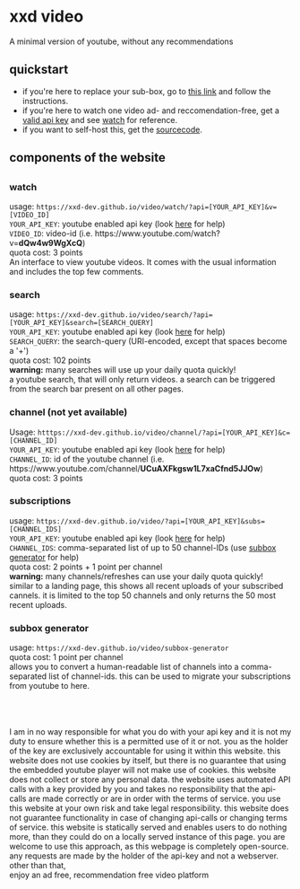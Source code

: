 <body>
<h1>xxd video</h1>
    <p>A minimal version of youtube, without any recommendations
    </p>

<h2>quickstart</h3>
    <p><ul>
    <li>if you're here to replace your sub-box, go to <a href="../subbox-generator/" target="_blank" rel="noopener">this link</a> and follow the instructions.</li>
    <li>if you're here to watch one video ad- and reccomendation-free, get a <a href="https://developers.google.com/youtube/v3/getting-started" target="_blank" rel="noopener">valid api key</a> and see <a href="#watch">watch</a> for reference.</li>
    <li>if you want to self-host this, get the <a href="https://github.com/xxd-dev/xxd-dev.github.io" target="_blank" rel="noopener">sourcecode</a>.</li>
    </ul>
    </p>

<h2>components of the website<h2>
<h3 id="watch">watch</h3>
    <p>usage: <code>https://xxd-dev.github.io/video/watch/?api=[YOUR_API_KEY]&v=[VIDEO_ID]</code><br>
    <code>YOUR_API_KEY</code>: youtube enabled api key (look <a href="https://developers.google.com/youtube/v3/getting-started" target="_blank" rel="noopener">here</a> for help)<br>
    <code>VIDEO_ID</code>: video-id (i.e. https://www.youtube.com/watch?v=<b>dQw4w9WgXcQ</b>)<br>
    quota cost: 3 points<br>
    An interface to view youtube videos. It comes with the usual information and includes the top few comments.
    </p>

<h3>search</h3>
    <p>usage: <code>https://xxd-dev.github.io/video/search/?api=[YOUR_API_KEY]&search=[SEARCH_QUERY]</code><br>
    <code>YOUR_API_KEY</code>: youtube enabled api key (look <a href="https://developers.google.com/youtube/v3/getting-started" target="_blank" rel="noopener">here</a> for help)<br>
    <code>SEARCH_QUERY</code>: the search-query (URI-encoded, except that spaces become a '+')<br>
    quota cost: 102 points<br>
    <b>warning:</b> many searches will use up your daily quota quickly!<br>
    a youtube search, that will only return videos. a search can be triggered from the search bar present on all other pages.
    </p>

<h3>channel (not yet available)</h3>
    <p>Usage: <code>htttps://xxd-dev.github.io/video/channel/?api=[YOUR_API_KEY]&c=[CHANNEL_ID]</code><br>
    <code>YOUR_API_KEY</code>: youtube enabled api key (look <a href="https://developers.google.com/youtube/v3/getting-started" target="_blank" rel="noopener">here</a> for help)<br>
    <code>CHANNEL_ID</code>: id of the youtube channel (i.e. https://www.youtube.com/channel/<b>UCuAXFkgsw1L7xaCfnd5JJOw</b>)<br>
    quota cost: 3 points<br>
    </p>

<h3>subscriptions</h3>
    <p>usage: <code>https://xxd-dev.github.io/video/?api=[YOUR_API_KEY]&subs=[CHANNEL_IDS]</code><br>
    <code>YOUR_API_KEY</code>: youtube enabled api key (look <a href="https://developers.google.com/youtube/v3/getting-started" target="_blank" rel="noopener">here</a> for help)<br>
    <code>CHANNEL_IDS</code>: comma-separated list of up to 50 channel-IDs (use <a href="#subbox-gen">subbox generator</a> for help)<br>
    quota cost: 2 points + 1 point per channel<br>
    <b>warning:</b> many channels/refreshes can use your daily quota quickly!<br>
    similar to a landing page, this shows all recent uploads of your subscribed cannels. it is limited to the top 50 channels and only returns the 50 most recent uploads.
    </p>

<h3 id="subbox-gen">subbox generator</h3>
    <p>usage: <code>https://xxd-dev.github.io/video/subbox-generator</code><br>
    quota cost: 1 point per channel<br>
    allows you to convert a human-readable list of channels into a comma-separated list of channel-ids. this can be used to migrate your subscriptions from youtube to here.</p>
    <p><br><br><br>
    I am in no way responsible for what you do with your api key and it is not my duty to ensure whether this is a permitted use of it or not. you as the holder of the key are exclusively accountable for using it within this website.
    this website does not use cookies by itself, but there is no guarantee that using the embedded youtube player will not make use of cookies.
    this website does not collect or store any personal data.
    the website uses automated API calls with a key provided by you and takes no responsibility that the api-calls are made correctly or are in order with the terms of service. you use this website at your own risk and take legal responsibility.
    this website does not guarantee functionality in case of changing api-calls or changing terms of service.
    this website is statically served and enables users to do nothing more, than they could do on a locally served instance of this page. you are welcome to use this approach, as this webpage is completely open-source.
    any requests are made by the holder of the api-key and not a webserver.
    other than that,<br>
    enjoy an ad free, recommendation free video platform
    </p>
</body>